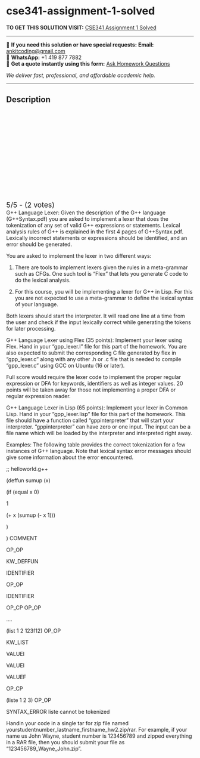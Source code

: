 # cse341-assignment-1-solved
**TO GET THIS SOLUTION VISIT:** [CSE341 Assignment 1 Solved](https://www.ankitcodinghub.com/product/cse341-grading-each-project-will-be-graded-on-the-scale-100-solved-2/)


---

📩 **If you need this solution or have special requests:** **Email:** ankitcoding@gmail.com  
📱 **WhatsApp:** +1 419 877 7882  
📄 **Get a quote instantly using this form:** [Ask Homework Questions](https://www.ankitcodinghub.com/services/ask-homework-questions/)

*We deliver fast, professional, and affordable academic help.*

---

<h2>Description</h2>



<div class="kk-star-ratings kksr-auto kksr-align-center kksr-valign-top" data-payload="{&quot;align&quot;:&quot;center&quot;,&quot;id&quot;:&quot;112864&quot;,&quot;slug&quot;:&quot;default&quot;,&quot;valign&quot;:&quot;top&quot;,&quot;ignore&quot;:&quot;&quot;,&quot;reference&quot;:&quot;auto&quot;,&quot;class&quot;:&quot;&quot;,&quot;count&quot;:&quot;2&quot;,&quot;legendonly&quot;:&quot;&quot;,&quot;readonly&quot;:&quot;&quot;,&quot;score&quot;:&quot;5&quot;,&quot;starsonly&quot;:&quot;&quot;,&quot;best&quot;:&quot;5&quot;,&quot;gap&quot;:&quot;4&quot;,&quot;greet&quot;:&quot;Rate this product&quot;,&quot;legend&quot;:&quot;5\/5 - (2 votes)&quot;,&quot;size&quot;:&quot;24&quot;,&quot;title&quot;:&quot;CSE341 Assignment 1 Solved&quot;,&quot;width&quot;:&quot;138&quot;,&quot;_legend&quot;:&quot;{score}\/{best} - ({count} {votes})&quot;,&quot;font_factor&quot;:&quot;1.25&quot;}">

<div class="kksr-stars">

<div class="kksr-stars-inactive">
            <div class="kksr-star" data-star="1" style="padding-right: 4px">


<div class="kksr-icon" style="width: 24px; height: 24px;"></div>
        </div>
            <div class="kksr-star" data-star="2" style="padding-right: 4px">


<div class="kksr-icon" style="width: 24px; height: 24px;"></div>
        </div>
            <div class="kksr-star" data-star="3" style="padding-right: 4px">


<div class="kksr-icon" style="width: 24px; height: 24px;"></div>
        </div>
            <div class="kksr-star" data-star="4" style="padding-right: 4px">


<div class="kksr-icon" style="width: 24px; height: 24px;"></div>
        </div>
            <div class="kksr-star" data-star="5" style="padding-right: 4px">


<div class="kksr-icon" style="width: 24px; height: 24px;"></div>
        </div>
    </div>

<div class="kksr-stars-active" style="width: 138px;">
            <div class="kksr-star" style="padding-right: 4px">


<div class="kksr-icon" style="width: 24px; height: 24px;"></div>
        </div>
            <div class="kksr-star" style="padding-right: 4px">


<div class="kksr-icon" style="width: 24px; height: 24px;"></div>
        </div>
            <div class="kksr-star" style="padding-right: 4px">


<div class="kksr-icon" style="width: 24px; height: 24px;"></div>
        </div>
            <div class="kksr-star" style="padding-right: 4px">


<div class="kksr-icon" style="width: 24px; height: 24px;"></div>
        </div>
            <div class="kksr-star" style="padding-right: 4px">


<div class="kksr-icon" style="width: 24px; height: 24px;"></div>
        </div>
    </div>
</div>


<div class="kksr-legend" style="font-size: 19.2px;">
            5/5 - (2 votes)    </div>
    </div>
G++ Language Lexer: Given the description of the G++ language (G++Syntax.pdf) you are asked to implement a lexer that does the tokenization of any set of valid G++ expressions or statements. Lexical analysis rules of G++ is explained in the first 4 pages of G++Syntax.pdf. Lexically incorrect statements or expressions should be identified, and an error should be generated.

You are asked to implement the lexer in two different ways:

1. There are tools to implement lexers given the rules in a meta-grammar such as CFGs. One such tool is “Flex” that lets you generate C code to do the lexical analysis.

2. For this course, you will be implementing a lexer for G++ in Lisp. For this you are not expected to use a meta-grammar to define the lexical syntax of your language.

Both lexers should start the interpreter. It will read one line at a time from the user and check if the input lexically correct while generating the tokens for later processing.

G++ Language Lexer using Flex (35 points): Implement your lexer using Flex. Hand in your “gpp_lexer.l” file for this part of the homework. You are also expected to submit the corresponding C file generated by flex in “gpp_lexer.c” along with any other .h or .c file that is needed to compile “gpp_lexer.c” using GCC on Ubuntu (16 or later).

Full score would require the lexer code to implement the proper regular expression or DFA for keywords, identifiers as well as integer values. 20 points will be taken away for those not implementing a proper DFA or regular expression reader.

G++ Language Lexer in Lisp (65 points): Implement your lexer in Common Lisp. Hand in your “gpp_lexer.lisp” file for this part of the homework. This file should have a function called “gppinterpreter” that will start your interpreter. “gppinterpreter” can have zero or one input. The input can be a file name which will be loaded by the interpreter and interpreted right away.

Examples: The following table provides the correct tokenization for a few instances of G++ language. Note that lexical syntax error messages should give some information about the error encountered.

;; helloworld.g++

(deffun sumup (x)

(if (equal x 0)

1

(+ x (sumup (- x 1)))

)

) COMMENT

OP_OP

KW_DEFFUN

IDENTIFIER

OP_OP

IDENTIFIER

OP_CP OP_OP

….

(list 1 2 123f12) OP_OP

KW_LIST

VALUEI

VALUEI

VALUEF

OP_CP

(liste 1 2 3) OP_OP

SYNTAX_ERROR liste cannot be tokenized

Handin your code in a single tar for zip file named yourstudentnumber_lastname_firstname_hw2.zip/rar. For example, if your name us John Wayne, student number is 123456789 and zipped everything in a RAR file, then you should submit your file as “123456789_Wayne_John.zip”.
